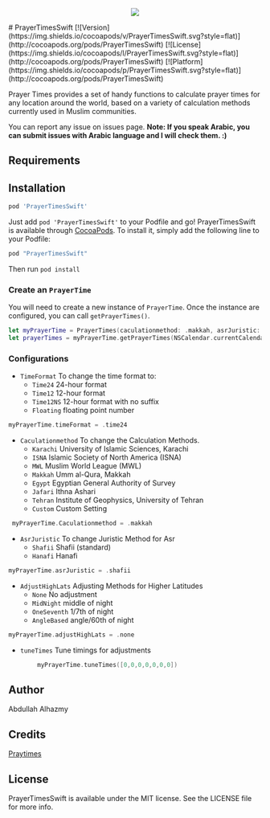 <p align="center">
  <img src="https://cloud.githubusercontent.com/assets/4659608/12704381/cc10b62a-c86a-11e5-9624-6cdb12ea1e74.png">
</p>
# PrayerTimesSwift
[![Version](https://img.shields.io/cocoapods/v/PrayerTimesSwift.svg?style=flat)](http://cocoapods.org/pods/PrayerTimesSwift)
[![License](https://img.shields.io/cocoapods/l/PrayerTimesSwift.svg?style=flat)](http://cocoapods.org/pods/PrayerTimesSwift)
[![Platform](https://img.shields.io/cocoapods/p/PrayerTimesSwift.svg?style=flat)](http://cocoapods.org/pods/PrayerTimesSwift)

Prayer Times provides a set of handy functions to calculate prayer times for any location around the world, based on a variety of calculation methods currently used in Muslim communities.

You can report any issue on issues page. **Note: If you speak Arabic, you can submit issues with Arabic language and I will check them. :)**

## Requirements

## Installation

```rb
pod 'PrayerTimesSwift'
```

Just add `pod 'PrayerTimesSwift'` to your Podfile and go!
PrayerTimesSwift is available through [CocoaPods](http://cocoapods.org). To install
it, simply add the following line to your Podfile:

```ruby
pod "PrayerTimesSwift"
```

Then run `pod install`


### Create an `PrayerTime`
You will need to create a new instance of `PrayerTime`. Once the instance are configured, you can call `getPrayerTimes()`.

```swift
let myPrayerTime = PrayerTimes(caculationmethod: .makkah, asrJuristic: .shafii, adjustHighLats: .none, timeFormat: .time12)
let prayerTimes = myPrayerTime.getPrayerTimes(NSCalendar.currentCalendar(), latitude: 24.7993689, longitude: 46.6176563, tZone: 3)
```


### Configurations
* `TimeFormat` To change the time format to:
	* `Time24`  24-hour format
	* `Time12`  12-hour format
	* `Time12NS`  12-hour format with no suffix
	* `Floating`  floating point number
```swift
myPrayerTime.timeFormat = .time24
```
* `Caculationmethod` To change the Calculation Methods.
	* `Karachi`  University of Islamic Sciences, Karachi
	* `ISNA`  Islamic Society of North America (ISNA)
	* `MWL`  Muslim World League (MWL)
	* `Makkah`  Umm al-Qura, Makkah
	* `Egypt`  Egyptian General Authority of Survey
	* `Jafari`  Ithna Ashari
	* `Tehran`  Institute of Geophysics, University of Tehran
	* `Custom`  Custom Setting
```swift
 myPrayerTime.Caculationmethod = .makkah
```
* `AsrJuristic` To change Juristic Method for Asr
	* `Shafii`  Shafii (standard)
	* `Hanafi`  Hanafi
```swift
myPrayerTime.asrJuristic = .shafii
```
* `AdjustHighLats` Adjusting Methods for Higher Latitudes
	* `None`  No adjustment
	* `MidNight`  middle of night
	* `OneSeventh`  1/7th of night
	* `AngleBased`  angle/60th of night
```swift
myPrayerTime.adjustHighLats = .none
```
* `tuneTimes` Tune timings for adjustments
```swift
        myPrayerTime.tuneTimes([0,0,0,0,0,0,0])
```



## Author

Abdullah Alhazmy

## Credits
[Praytimes](http://praytimes.org)


## License

PrayerTimesSwift is available under the MIT license. See the LICENSE file for more info.
